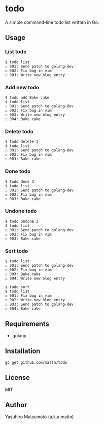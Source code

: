 # todo

A simple command-line todo list written in Go.

## Usage

### List todo

    $ todo list
    ☐ 001: Send patch to golang-dev
    ☑ 002: Fix bug in vim
    ☐ 003: Write new blog entry

### Add new todo

    $ todo add Bake cake
    $ todo list
    ☐ 001: Send patch to golang-dev
    ☑ 002: Fix bug in vim
    ☐ 003: Write new blog entry
    ☐ 004: Bake cake

### Delete todo

    $ todo delete 3
    $ todo list
    ☐ 001: Send patch to golang-dev
    ☑ 002: Fix bug in vim
    ☐ 003: Bake cake

### Done todo

    $ todo done 3
    $ todo list
    ☐ 001: Send patch to golang-dev
    ☑ 002: Fix bug in vim
    ☑ 003: Bake cake

### Undone todo

    $ todo undone 3
    $ todo list
    ☐ 001: Send patch to golang-dev
    ☑ 002: Fix bug in vim
    ☐ 003: Bake cake

### Sort todo

    $ todo list
    ☐ 001: Send patch to golang-dev
    ☑ 002: Fix bug in vim
    ☐ 003: Bake cake
    ☑ 004: Write new blog entry

    $ todo sort
    $ todo list
    ☑ 001: Fix bug in vim
    ☑ 002: Write new blog entry
    ☐ 003: Send patch to golang-dev
    ☐ 004: Bake cake

## Requirements

- golang

## Installation

    go get github.com/mattn/todo

## License

MIT

## Author

Yasuhiro Matsumoto (a.k.a mattn)
